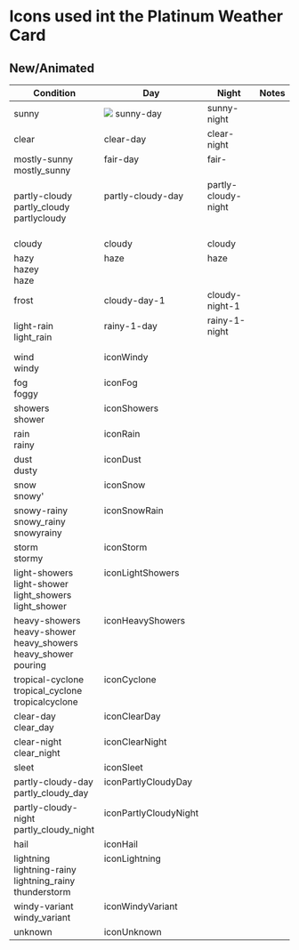 # Icons used int the Platinum Weather Card

## New/Animated

| Condition                                                                 | Day                                                                                                             | Night                                   | Notes |
| ------------------------------------------------------------------------- | --------------------------------------------------------------------------------------------------------------- | --------------------------------------- | ----- |
| sunny                                                                     | ![](https://raw.githubusercontent.com/Makin-Things/platinum-weather-card/master/dist/a-sunny-day.svg) sunny-day | sunny-night                             |
| clear                                                                     | clear-day                                                                                                       | clear-night                             |
| mostly-sunny<br>mostly_sunny                                              | fair-day<br>&nbsp;                                                                                              | fair-<br>&nbsp;                         |
| partly-cloudy<br>partly_cloudy<br>partlycloudy                            | partly-cloudy-day<br>&nbsp;<br>&nbsp;                                                                           | partly-cloudy-night<br>&nbsp;<br>&nbsp; |
| cloudy                                                                    | cloudy                                                                                                          | cloudy                                  |
| hazy<br>hazey<br>haze                                                     | haze<br><br>&nbsp;                                                                                              | haze<br><br>&nbsp;                      |
| frost                                                                     | cloudy-day-1                                                                                                    | cloudy-night-1                          |
| light-rain<br>light_rain                                                  | rainy-1-day<br>&nbsp;                                                                                           | rainy-1-night<br>&nbsp;                 |
| wind<br>windy                                                             | iconWindy<br>&nbsp;                                                                                             |
| fog<br>foggy                                                              | iconFog<br>&nbsp;                                                                                               |
| showers<br>shower                                                         | iconShowers<br>&nbsp;                                                                                           |
| rain<br>rainy                                                             | iconRain<br>&nbsp;                                                                                              |
| dust<br>dusty                                                             | iconDust<br>&nbsp;                                                                                              |
| snow<br>snowy'                                                            | iconSnow<br>&nbsp;                                                                                              |
| snowy-rainy<br>snowy_rainy<br>snowyrainy                                  | iconSnowRain<br><br>&nbsp;                                                                                      |
| storm<br>stormy                                                           | iconStorm<br>&nbsp;                                                                                             |
| light-showers<br>light-shower<br>light_showers<br>light_shower            | iconLightShowers<br><br><br>&nbsp;                                                                              |
| heavy-showers<br>heavy-shower<br>heavy_showers<br>heavy_shower<br>pouring | iconHeavyShowers<br><br><br><br>&nbsp;                                                                          |
| tropical-cyclone<br>tropical_cyclone<br>tropicalcyclone                   | iconCyclone<br><br>&nbsp;                                                                                       |
| clear-day<br>clear_day                                                    | iconClearDay<br>&nbsp;                                                                                          |
| clear-night<br>clear_night                                                | iconClearNight<br>&nbsp;                                                                                        |
| sleet                                                                     | iconSleet                                                                                                       |
| partly-cloudy-day<br>partly_cloudy_day                                    | iconPartlyCloudyDay<br>&nbsp;                                                                                   |
| partly-cloudy-night<br>partly_cloudy_night                                | iconPartlyCloudyNight<br>&nbsp;                                                                                 |
| hail                                                                      | iconHail                                                                                                        |
| lightning<br>lightning-rainy<br>lightning_rainy<br>thunderstorm           | iconLightning<br><br><br>&nbsp;                                                                                 |
| windy-variant<br>windy_variant                                            | iconWindyVariant<br>&nbsp;                                                                                      |
| unknown                                                                   | iconUnknown                                                                                                     |

